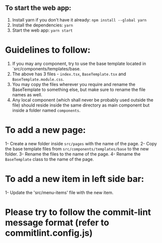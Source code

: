 ## To start the web app:

1. Install yarn if you don't have it already: `npm install --global yarn`
2. Install the dependencies: `yarn`
3. Start the web app: `yarn start`

# Guidelines to follow:

1. If you may any component, try to use the base template located in `src/components/templates/base.
2. The above has 3 files - `index.tsx`, `BaseTemplate.tsx` and `BaseTemplate.module.css`.
3. You may copy the files wherever you require and rename the BaseTemplate to something else, but make sure to rename the file names as well.
4. Any local component (which shall never be probably used outside the file) should reside inside the same directory as main component but inside a folder named `components`.

# To add a new page:

1- Create a new folder inside `src/pages` with the name of the page.
2- Copy the base template files from `src/components/templates/base` to the new folder.
3- Rename the files to the name of the page.
4- Rename the `BaseTemplate` class to the name of the page.

# To add a new item in left side bar:

1- Update the 'src/menu-items' file with the new item.

# Please try to follow the commit-lint message format (refer to commitlint.config.js)
